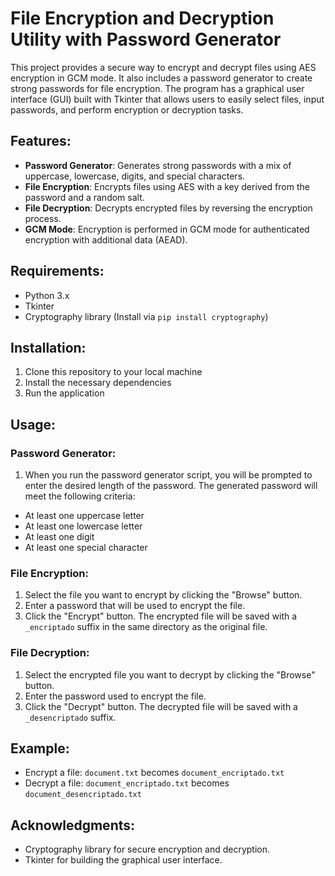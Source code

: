 # File Encryption and Decryption Utility with Password Generator

This project provides a secure way to encrypt and decrypt files using AES encryption in GCM mode. It also includes a password generator to create strong passwords for file encryption. The program has a graphical user interface (GUI) built with Tkinter that allows users to easily select files, input passwords, and perform encryption or decryption tasks.

## Features:
- **Password Generator**: Generates strong passwords with a mix of uppercase, lowercase, digits, and special characters.
- **File Encryption**: Encrypts files using AES with a key derived from the password and a random salt.
- **File Decryption**: Decrypts encrypted files by reversing the encryption process.
- **GCM Mode**: Encryption is performed in GCM mode for authenticated encryption with additional data (AEAD).

## Requirements:
- Python 3.x
- Tkinter
- Cryptography library (Install via `pip install cryptography`)

## Installation:

1. Clone this repository to your local machine
2. Install the necessary dependencies
3. Run the application

## Usage:

### Password Generator:
1. When you run the password generator script, you will be prompted to enter the desired length of the password. The generated password will meet the following criteria:
- At least one uppercase letter
- At least one lowercase letter
- At least one digit
- At least one special character

### File Encryption:
1. Select the file you want to encrypt by clicking the "Browse" button.
2. Enter a password that will be used to encrypt the file.
3. Click the "Encrypt" button. The encrypted file will be saved with a `_encriptado` suffix in the same directory as the original file.

### File Decryption:
1. Select the encrypted file you want to decrypt by clicking the "Browse" button.
2. Enter the password used to encrypt the file.
3. Click the "Decrypt" button. The decrypted file will be saved with a `_desencriptado` suffix.

## Example:
- Encrypt a file: `document.txt` becomes `document_encriptado.txt`
- Decrypt a file: `document_encriptado.txt` becomes `document_desencriptado.txt`

## Acknowledgments:
- Cryptography library for secure encryption and decryption.
- Tkinter for building the graphical user interface.




